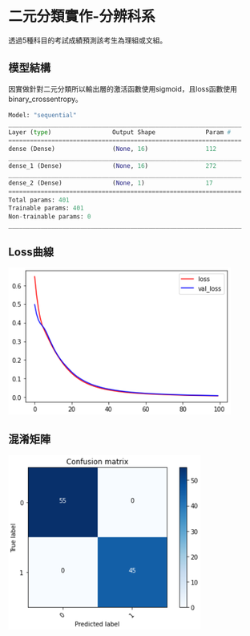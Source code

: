 # 二元分類實作-分辨科系

透過5種科目的考試成績預測該考生為理組或文組。

## 模型結構

因實做針對二元分類所以輸出層的激活函數使用sigmoid，且loss函數使用binary_crossentropy。


```python
Model: "sequential"
_________________________________________________________________
Layer (type)                 Output Shape              Param #   
=================================================================
dense (Dense)                (None, 16)                112       
_________________________________________________________________
dense_1 (Dense)              (None, 16)                272       
_________________________________________________________________
dense_2 (Dense)              (None, 1)                 17        
=================================================================
Total params: 401
Trainable params: 401
Non-trainable params: 0
_________________________________________________________________
```

## Loss曲線

![](loss.png)

## 混淆矩陣

![](confusion_matrix.png)
